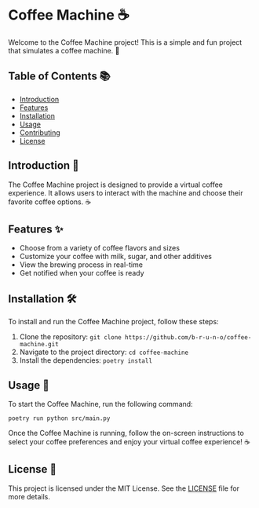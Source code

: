 # Coffee Machine ☕

Welcome to the Coffee Machine project! This is a simple and fun project that simulates a coffee machine. 🚀

## Table of Contents 📚

- [Introduction](#introduction)
- [Features](#features)
- [Installation](#installation)
- [Usage](#usage)
- [Contributing](#contributing)
- [License](#license)

## Introduction 🌟

The Coffee Machine project is designed to provide a virtual coffee experience. It allows users to interact with the machine and choose their favorite coffee options. ☕

## Features ✨

- Choose from a variety of coffee flavors and sizes
- Customize your coffee with milk, sugar, and other additives
- View the brewing process in real-time
- Get notified when your coffee is ready

## Installation 🛠️

To install and run the Coffee Machine project, follow these steps:

1. Clone the repository: `git clone https://github.com/b-r-u-n-o/coffee-machine.git`
2. Navigate to the project directory: `cd coffee-machine`
3. Install the dependencies: `poetry install`

## Usage 🚀

To start the Coffee Machine, run the following command:

```
poetry run python src/main.py 
```

Once the Coffee Machine is running, follow the on-screen instructions to select your coffee preferences and enjoy your virtual coffee experience! ☕

## License 📝

This project is licensed under the MIT License. See the [LICENSE](LICENSE) file for more details.
